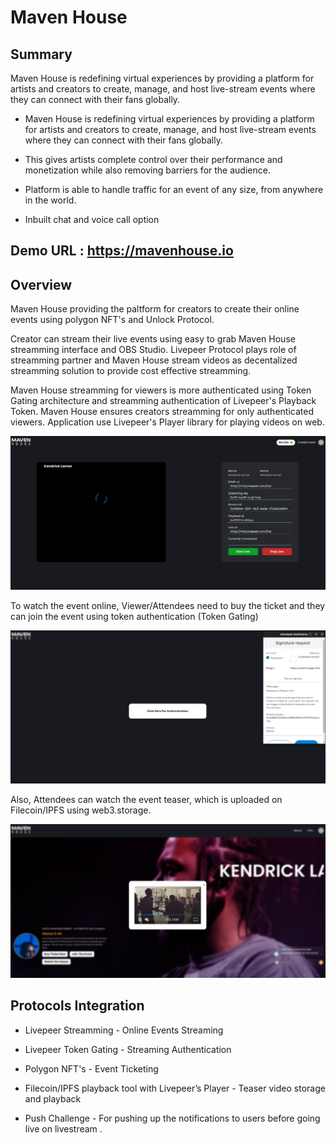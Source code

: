 # Maven House

## Summary

Maven House is redefining virtual experiences by providing a platform for artists and creators to create, manage, and host live-stream events where they can connect with their fans globally.

- Maven House is redefining virtual experiences
  by providing a platform for artists and creators
  to create, manage, and host live-stream events
  where they can connect with their fans globally.

- This gives artists complete control over their
  performance and monetization while also
  removing barriers for the audience.

- Platform is able to handle traffic for an event of
  any size, from anywhere in the world.

- Inbuilt chat and voice call option

## Demo URL : https://mavenhouse.io

## Overview

Maven House providing the paltform for creators to create their online events using polygon NFT's and Unlock Protocol.

Creator can stream their live events using easy to grab Maven House streamming interface and OBS Studio. Livepeer Protocol plays role of streamming partner and Maven House stream videos as decentalized streamming solution to provide cost effective streamming.

Maven House streamming for viewers is more authenticated using Token Gating architecture and streamming authentication of Livepeer's Playback Token. Maven House ensures creators streamming for only authenticated viewers. Application use Livepeer's Player library for playing videos on web.

![Maven House Go Live](https://github.com/Maven-Foundation/Maven-House/blob/main/public/readme/go-live.png?raw=true)

To watch the event online, Viewer/Attendees need to buy the ticket and they can join the event using token authentication (Token Gating)

![Maven House Token Gating](https://github.com/Maven-Foundation/Maven-House/blob/main/public/readme/token-gating.png?raw=true)

Also, Attendees can watch the event teaser, which is uploaded on Filecoin/IPFS using web3.storage.

![teaser](https://github.com/Maven-Foundation/Maven-House/blob/main/public/readme/teaser.png?raw=true)

## Protocols Integration

- Livepeer Streamming - Online Events Streaming

- Livepeer Token Gating - Streaming Authentication

- Polygon NFT's - Event Ticketing

- Filecoin/IPFS playback tool with Livepeer’s Player - Teaser video storage and playback

- Push Challenge - For pushing up the notifications to users before going live on livestream .
